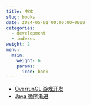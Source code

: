 ```yaml
---
title: 书本
slug: books
date: 2024-05-01 00:00:00+0000
categories:
  - development
  - indexes
weight: 2
menu:
  main:
    weight: 6
    params:
      icon: book
---
```


- [OverrunGL 游戏开发](../overrungl-index)
- [Java 循序渐进](../java-0)
